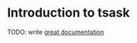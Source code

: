 # Introduction to tsask

TODO: write [great documentation](http://jacobian.org/writing/great-documentation/what-to-write/)
